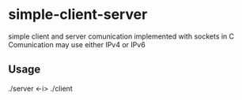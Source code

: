 # simple-client-server
simple client and server comunication implemented with sockets in C
Comunication may use either IPv4 or IPv6

## Usage

./server <IP version> <port> <-i> <minefield input file>
./client <server IP> <port>
